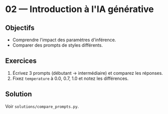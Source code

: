 # 02 — Introduction à l'IA générative

## Objectifs
- Comprendre l'impact des paramètres d'inférence.
- Comparer des prompts de styles différents.

## Exercices
1. Écrivez 3 prompts (débutant → intermédiaire) et comparez les réponses.
2. Fixez `temperature` à 0.0, 0.7, 1.0 et notez les différences.

## Solution
Voir `solutions/compare_prompts.py`.
